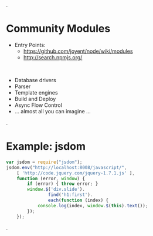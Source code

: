 .<div class="slide">

# Community Modules

 * Entry Points:
   * <https://github.com/joyent/node/wiki/modules>
   * <http://search.npmjs.org/>

<br/>

 * Database drivers
 * Parser
 * Template engines
 * Build and Deploy
 * Async Flow Control
 * ... almost all you can imagine ...

.</div><div class="slide">

# Example: jsdom

```javascript
var jsdom = require("jsdom");
jsdom.env("http://localhost:8008/javascript/",
    [ 'http://code.jquery.com/jquery-1.7.1.js' ],
    function (error, window) {
        if (error) { throw error; }
        window.$('div.slide').
                find('h1:first').
                each(function (index) {
            console.log(index, window.$(this).text());
        });
    });
```

.</div>
